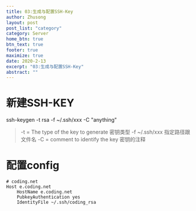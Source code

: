 ```yaml
---
title: 03:生成与配置SSH-Key
author: Zhusong
layout: post
post_list: "category"
category: Server
home_btn: true
btn_text: true
footer: true
maximize: true
date: 2020-2-13
excerpt: "03:生成与配置SSH-Key"
abstract: ""
---
```



# 新建SSH-KEY
ssh-keygen -t rsa -f ~/.ssh/xxx -C "anything"

> -t = The type of the key to generate 密钥类型
> -f ~/.ssh/xxx 指定路径跟文件名
> -C = comment to identify the key 密钥的注释

# 配置config

```
# coding.net
Host e.coding.net
    HostName e.coding.net
    PubkeyAuthentication yes
    IdentityFile ~/.ssh/coding_rsa   
```